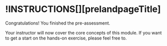 # !INSTRUCTIONS[][prelandpageTitle]


Congratulations! You finished the pre-assessment.

Your instructor will now cover the core concepts of this module. If you want to get a start on the hands-on exercise, please feel free to.
